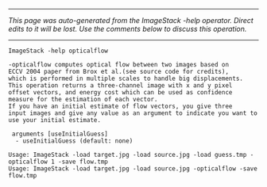 
---

_This page was auto-generated from the ImageStack -help operator. Direct edits to it will be lost. Use the comments below to discuss this operation._

---

```
ImageStack -help opticalflow

-opticalflow computes optical flow between two images based on 
ECCV 2004 paper from Brox et al.(see source code for credits), 
which is performed in multiple scales to handle big displacements.
This operation returns a three-channel image with x and y pixel
offset vectors, and energy cost which can be used as confidence 
measure for the estimation of each vector. 
If you have an initial estimate of flow vectors, you give three
input images and give any value as an argument to indicate you want to
use your initial estimate.

 arguments [useInitialGuess] 
  - useInitialGuess (default: none)

Usage: ImageStack -load target.jpg -load source.jpg -load guess.tmp -opticalflow 1 -save flow.tmp
Usage: ImageStack -load target.jpg -load source.jpg -opticalflow -save flow.tmp

```